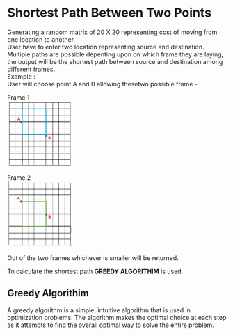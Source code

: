 Shortest Path Between Two Points
===
Generating a random matrix of 20 X 20 representing cost of moving from one location to another.  
User have to enter two location representing source and destination.  
Multiple paths are possible depenting upon on which frame they are laying, the output will be the shortest path between source and destination among different frames.  
Example :  
User will choose point A and B allowing thesetwo possible frame -

Frame 1  
<img src="Images/fr1.JPG" width="150" height = "150">

Frame 2  
<img src="Images/fr2.JPG" width="150" height = "150">

Out of the two frames whichever is smaller will be returned.

To calculate the shortest path **GREEDY ALGORITHIM** is used. 

Greedy Algorithim 
---
A greedy algorithm is a simple, intuitive algorithm that is used in optimization problems. The algorithm makes the optimal choice at each step as it attempts to find the overall optimal way to solve the entire problem.
